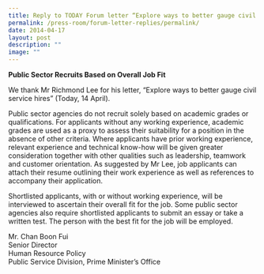 ```yaml
---
title: Reply to TODAY Forum letter “Explore ways to better gauge civil service hires”
permalink: /press-room/forum-letter-replies/permalink/
date: 2014-04-17
layout: post
description: ""
image: ""
---
```

**Public Sector Recruits Based on Overall Job Fit**

We thank Mr Richmond Lee for his letter, “Explore ways to better gauge civil service hires” (Today, 14 April).

Public sector agencies do not recruit solely based on academic grades or qualifications. For applicants without any working experience, academic grades are used as a proxy to assess their suitability for a position in the absence of other criteria. Where applicants have prior working experience, relevant experience and technical know-how will be given greater consideration together with other qualities such as leadership, teamwork and customer orientation. As suggested by Mr Lee, job applicants can attach their resume outlining their work experience as well as references to accompany their application.

Shortlisted applicants, with or without working experience, will be interviewed to ascertain their overall fit for the job. Some public sector agencies also require shortlisted applicants to submit an essay or take a written test. The person with the best fit for the job will be employed.  
  
  
Mr. Chan Boon Fui  
Senior Director  
Human Resource Policy  
Public Service Division, Prime Minister’s Office